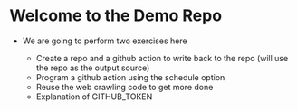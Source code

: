 # Welcome to the Demo Repo 

* We are going to perform two exercises here 

  - Create a repo and a github action to write back to the repo (will use the repo as the output source)
  - Program a github action using the schedule option 
  - Reuse the web crawling code to get more done 
  - Explanation of GITHUB_TOKEN
